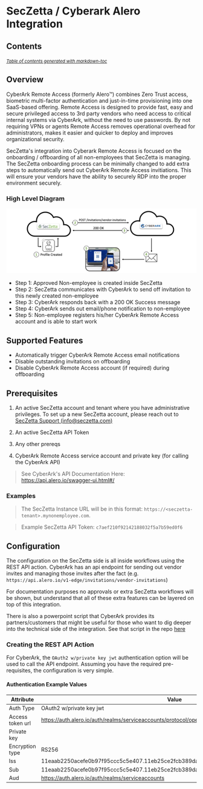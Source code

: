 # SecZetta / Cyberark Alero Integration

## Contents

<small><i><a href='http://ecotrust-canada.github.io/markdown-toc/'>Table of contents generated with markdown-toc</a></i></small>

## Overview

CyberArk Remote Access (formerly Alero™) combines Zero Trust access, biometric multi-factor authentication and just-in-time provisioning into one SaaS-based offering. Remote Access is designed to provide fast, easy and secure privileged access to 3rd party vendors who need access to critical internal systems via CyberArk, without the need to use passwords. By not requiring VPNs or agents Remote Access removes operational overhead for administrators, makes it easier and quicker to deploy and improves organizational security.

SecZetta's integration into Cyberark Remote Access is focused on the onboarding / offboarding of all non-employees that SecZetta is managing. The SecZetta onboarding process can be minimally changed to add extra steps to automatically send out CyberArk Remote Access invitiations. This will ensure your vendors have the ability to securely RDP into the proper environment securely.

### High Level Diagram

![CyberArk Alero](img/cyberark-alero-overview-diagram.png)

- Step 1: Approved Non-employee is created inside SecZetta
- Step 2: SecZetta communicates with CyberArk to send off invitation to this newly created non-employee
- Step 3: CyberArk responds back with a 200 OK Success message
- Step 4: CyberArk sends out email/phone notification to non-employee
- Step 5: Non-employee registers his/her CyberArk Remote Access account and is able to start work

## Supported Features

- Automatically trigger CyberArk Remote Access email notifications
- Disable outstanding invitations on offboarding
- Disable CyberArk Remote Access account (if required) during offboarding

## Prerequisites

1. An active SecZetta account and tenant where you have administrative privileges. To set up a new SecZetta account, please reach out to [SecZetta Support (info@seczetta.com)](mailto:info@seczetta.com)

2. An active SecZetta API Token

3. Any other prereqs

4. CyberArk Remote Access service account and private key (for calling the CyberArk API)

> See CyberArk's API Documentation Here: https://api.alero.io/swagger-ui.html#/

### Examples

> The SecZetta Instance URL will be in this format: `https://<seczetta-tenant>.mynonemployee.com`.

> Example SecZetta API Token: `c7aef210f92142188032f5a7b59ed0f6`

## Configuration

The configuration on the SecZetta side is all inside workflows using the REST API action. CyberArk has an api endpoint for sending out vendor invites and managing those invites after the fact (e.g. `https://api.alero.io/v1-edge/invitations/vendor-invitations`)

For documentation purposes no approvals or extra SecZetta workflows will be shown, but understand that all of these extra features can be layered on top of this integration.

There is also a powerpoint script that CyberArk provides its partners/customers that might be useful for those who want to dig deeper into the technical side of the integration. See that script in the repo [here](alero-helper.ps1)

### Creating the REST API Action

For CyberArk, the `OAuth2 w/private key jwt` authentication option will be used to call the API endpoint. Assuming you have the required pre-requisites, the configuration is very simple.


#### Authentication Example Values

| Attribute        | Value |
|------------------|-------|
| Auth Type        | OAuth2 w/private key jwt |
| Access token url | https://auth.alero.io/auth/realms/serviceaccounts/protocol/openid-connect/token |
| Private key      | <Private Key Redacted> |
| Encryption type  | RS256 |
| Iss              | 11eaab2250acefe0b97f95ccc5c5e407.11eb25ce2fcb389daba55df479a966a3.ExternalServiceAccount |
| Sub              | 11eaab2250acefe0b97f95ccc5c5e407.11eb25ce2fcb389daba55df479a966a3.ExternalServiceAccount |
| Aud              | https://auth.alero.io/auth/realms/serviceaccounts |